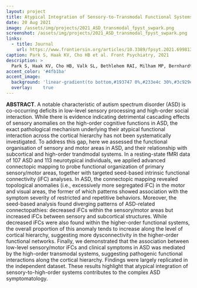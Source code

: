 ```yaml
---
layout: project
title: Atypical Integration of Sensory-to-Transmodal Functional Systems Mediates Symptom Severity in Autism
date: 20 Aug 2021
image: /assets/img/projects/2021_ASD_transmodal_fpyst_swpark.png
screenshot: /assets/img/projects/2021_ASD_transmodal_fpyst_swpark.png
links:
  - title: Journal
    url: https://www.frontiersin.org/articles/10.3389/fpsyt.2021.699813/full
caption: Park S, Haak KV, Cho HB et al. Front Psychiatry, 2021
description: >
  Park S, Haak KV, Cho HB, Valk SL, Bethlehem RAI, Milham MP, Bernhardt BC, Di Martino A, Hong SJ. "Atypical Integration of Sensory-to-Transmodal Functional Systems Mediates Symptom Severity in Autism", Front Psychiatry 12, 699813 (2021)
accent_color: '#4fb1ba'
accent_image:
  background: 'linear-gradient(to bottom,#193747 0%,#233e4c 30%,#3c929e 50%,#d5d5d4 70%,#cdccc8 100%)'
  overlay:    true
---
```


**ABSTRACT**. A notable characteristic of autism spectrum disorder (ASD) is co-occurring deficits in low-level sensory processing and high-order social interaction. While there is evidence indicating detrimental cascading effects of sensory anomalies on the high-order cognitive functions in ASD, the exact pathological mechanism underlying their atypical functional interaction across the cortical hierarchy has not been systematically investigated. To address this gap, here we assessed the functional organisation of sensory and motor areas in ASD, and their relationship with subcortical and high-order trandmodal systems. In a resting-state fMRI data of 107 ASD and 113 neurotypical individuals, we applied advanced connectopic mapping to probe functional organization of primary sensory/motor areas, together with targeted seed-based intrinsic functional connectivity (iFC) analyses. In ASD, the connectopic mapping revealed topological anomalies (i.e., excessively more segregated iFC) in the motor and visual areas, the former of which patterns showed association with the symptom severity of restricted and repetitive behaviors. Moreover, the seed-based analysis found diverging patterns of ASD-related connectopathies: decreased iFCs within the sensory/motor areas but increased iFCs between sensory and subcortical structures. While decreased iFCs were also found within the higher-order functional systems, the overall proportion of this anomaly tends to increase along the level of cortical hierarchy, suggesting more dysconnectivity in the higher-order functional networks. Finally, we demonstrated that the association between low-level sensory/motor iFCs and clinical symptoms in ASD was mediated by the high-order transmodal systems, suggesting pathogenic functional interactions along the cortical hierarchy. Findings were largely replicated in the independent dataset. These results highlight that atypical integration of sensory-to-high-order systems contributes to the complex ASD symptomatology.
